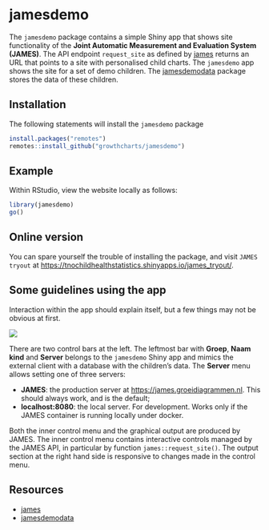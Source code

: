 
<!-- README.md is generated from README.Rmd. Please edit that file -->

# jamesdemo

The `jamesdemo` package contains a simple Shiny app that shows site
functionality of the **Joint Automatic Measurement and Evaluation System
(JAMES)**. The API endpoint `request_site` as defined by
[james](https://github.com/growthcharts/james) returns an URL that
points to a site with personalised child charts. The `jamesdemo` app
shows the site for a set of demo children. The
[jamesdemodata](https://github.com/growthcharts/jamesdemodata) package
stores the data of these children.

## Installation

The following statements will install the `jamesdemo` package

``` r
install.packages("remotes")
remotes::install_github("growthcharts/jamesdemo")
```

## Example

Within RStudio, view the website locally as follows:

``` r
library(jamesdemo)
go()
```

## Online version

You can spare yourself the trouble of installing the package, and visit
`JAMES tryout` at
<https://tnochildhealthstatistics.shinyapps.io/james_tryout/>.

## Some guidelines using the app

Interaction within the app should explain itself, but a few things may
not be obvious at first.

![](../../../../Library/R/arm64/4.5/library/jamesdemo/figures/JAMES_tryout.png)<!-- -->

There are two control bars at the left. The leftmost bar with **Groep**,
**Naam kind** and **Server** belongs to the `jamesdemo` Shiny app and
mimics the external client with a database with the children’s data. The
**Server** menu allows setting one of three servers:

- **JAMES**: the production server at
  <https://james.groeidiagrammen.nl>. This should always work, and is
  the default;
- **localhost:8080**: the local server. For development. Works only if
  the JAMES container is running locally under docker.

Both the inner control menu and the graphical output are produced by
JAMES. The inner control menu contains interactive controls managed by
the JAMES API, in particular by function `james::request_site()`. The
output section at the right hand side is responsive to changes made in
the control menu.

## Resources

- [james](https://github.com/growthcharts/james)
- [jamesdemodata](https://github.com/growthcharts/jamesdemodata)
